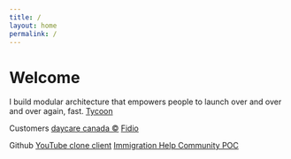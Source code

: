```yaml
---
title: /
layout: home
permalink: /
---
```


# Welcome

I build modular architecture that empowers people to launch over and over and over again, fast.
<a href='https://www.tycoon.systems/platform'>Tycoon</a>

Customers
<a href='https://daycare-canada.com/'>daycare canada ©</a>
<a href='https://fidio.ca/'>Fidio</a>

Github
<a href='https://github.com/lovgrandma/minipost-client'>YouTube clone client</a>
<a href='https://www.tycoon.systems/w?v=e25015cf-0e0e-47b9-93f2-b649f1d4edae'>Immigration Help Community POC</a>
<!-- 
Work history
RBC Capital Markets - UI/UX Lead 2022 - 2024
Corus Entertainment - Frontend Developer - 2021 -2022 -->

